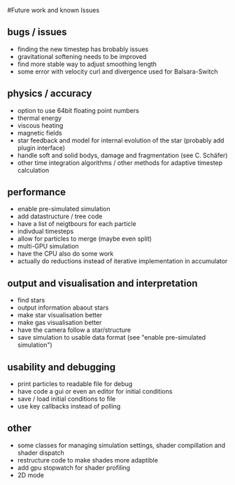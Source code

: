 #Future work and known Issues

## bugs / issues
- finding the new timestep has brobably issues
- gravitational softening needs to be improved
- find more stable way to adjust smoothing length
- some error with velocity curl and divergence used for Balsara-Switch

## physics / accuracy
- option to use 64bit floating point numbers
- thermal energy
- viscous heating
- magnetic fields
- star feedback and model for internal evolution of the star (probably add plugin interface)
- handle soft and solid bodys, damage and fragmentation (see C. Schäfer)
- other time integration algorithms / other methods for adaptive timestep calculation

## performance
- enable pre-simulated simulation
- add datastructure / tree code
- have a list of neigtbours for each particle
- indivdual timesteps
- allow for particles to merge (maybe even split)
- multi-GPU simulation
- have the CPU also do some work
- actually do reductions instead of iterative implementation in accumulator

## output and visualisation and interpretation
- find stars
- output information abaout stars
- make star visualisation better
- make gas visualisation better
- have the camera follow a star/structure
- save simulation to usable data format (see "enable pre-simulated simulation")

## usability and debugging
- print particles to readable file for debug
- have code a gui or even an editor for initial conditions
- save / load initial conditions to file
- use key callbacks instead of polling

## other
- some classes for managing simulation settings, shader compillation and shader dispatch
- restructure code to make shades more adaptible
- add gpu stopwatch for shader profiling
- 2D mode